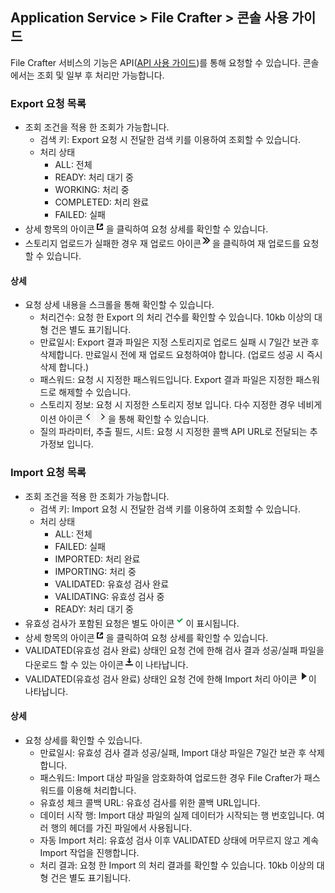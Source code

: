 ## Application Service > File Crafter > 콘솔 사용 가이드

File Crafter 서비스의 기능은 API([API 사용 가이드](./api-guide.md))를 통해 요청할 수 있습니다. 콘솔에서는 조회 및 일부 후 처리만 가능합니다.

### Export 요청 목록

- 조회 조건을 적용 한 조회가 가능합니다.
    - 검색 키: Export 요청 시 전달한 검색 키를 이용하여 조회할 수 있습니다.
    - 처리 상태
        - ALL: 전체
        - READY: 처리 대기 중
        - WORKING: 처리 중
        - COMPLETED: 처리 완료
        - FAILED: 실패
- 상세 항목의 아이콘![](../image/new_window.png)을 클릭하여 요청 상세를 확인할 수 있습니다.
- 스토리지 업로드가 실패한 경우 재 업로드 아이콘![](../image/move.png)을 클릭하여 재 업로드를 요청할 수 있습니다.

#### 상세

- 요청 상세 내용을 스크롤을 통해 확인할 수 있습니다.
    - 처리건수: 요청 한 Export 의 처리 건수를 확인할 수 있습니다. 10kb 이상의 대형 건은 별도 표기됩니다.
    - 만료일시: Export 결과 파일은 지정 스토리지로 업로드 실패 시 7일간 보관 후 삭제합니다. 만료일시 전에 재 업로드 요청하여야 합니다. (업로드 성공 시 즉시 삭제 합니다.)
    - 패스워드: 요청 시 지정한 패스워드입니다. Export 결과 파일은 지정한 패스워드로 해제할 수 있습니다.
    - 스토리지 정보: 요청 시 지정한 스토리지 정보 입니다. 다수 지정한 경우 네비게이션 아이콘![](../image/nav_arrow_left.png) ![](../image/nav_arror_right.png)을 통해 확인할 수 있습니다.
    - 질의 파라미터, 추출 필드, 시트: 요청 시 지정한 콜백 API URL로 전달되는 추가정보 입니다.

### Import 요청 목록

- 조회 조건을 적용 한 조회가 가능합니다.
    - 검색 키: Import 요청 시 전달한 검색 키를 이용하여 조회할 수 있습니다.
    - 처리 상태
        - ALL: 전체
        - FAILED: 실패
        - IMPORTED: 처리 완료
        - IMPORTING: 처리 중
        - VALIDATED: 유효성 검사 완료
        - VALIDATING: 유효성 검사 중
        - READY: 처리 대기 중
- 유효성 검사가 포함된 요청은 별도 아이콘![](../image/green_check.png)이 표시됩니다.
- 상세 항목의 아이콘![](../image/new_window.png)을 클릭하여 요청 상세를 확인할 수 있습니다.
- VALIDATED(유효성 검사 완료) 상태인 요청 건에 한해 검사 결과 성공/실패 파일을 다운로드 할 수 있는 아이콘![](../image/download.png)이 나타납니다.
- VALIDATED(유효성 검사 완료) 상태인 요청 건에 한해 Import 처리 아이콘![](../image/play.png)이 나타납니다.

#### 상세

- 요청 상세를 확인할 수 있습니다.
    - 만료일시: 유효성 검사 결과 성공/실패, Import 대상 파일은 7일간 보관 후 삭제합니다.
    - 패스워드: Import 대상 파일을 암호화하여 업로드한 경우 File Crafter가 패스워드를 이용해 처리합니다.
    - 유효성 체크 콜백 URL: 유효성 검사를 위한 콜백 URL입니다.
    - 데이터 시작 행: Import 대상 파일의 실제 데이터가 시작되는 행 번호입니다. 여러 행의 헤더를 가진 파일에서 사용됩니다.
    - 자동 Import 처리: 유효성 검사 이후 VALIDATED 상태에 머무르지 않고 계속 Import 작업을 진행합니다.
    - 처리 결과: 요청 한 Import 의 처리 결과를 확인할 수 있습니다. 10kb 이상의 대형 건은 별도 표기됩니다.
